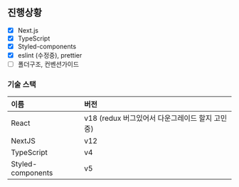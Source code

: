 ## 진행상황
- [x] Next.js
- [x] TypeScript
- [x] Styled-components
- [x] eslint (수정중), prettier
- [ ] 폴더구조, 컨벤션가이드 

### 기술 스택
| 이름 | 버전 |
|:---|:---|
| React | v18 (redux 버그있어서 다운그레이드 할지 고민중) |
| NextJS | v12 |
| TypeScript | v4 |
| Styled-components | v5 |
